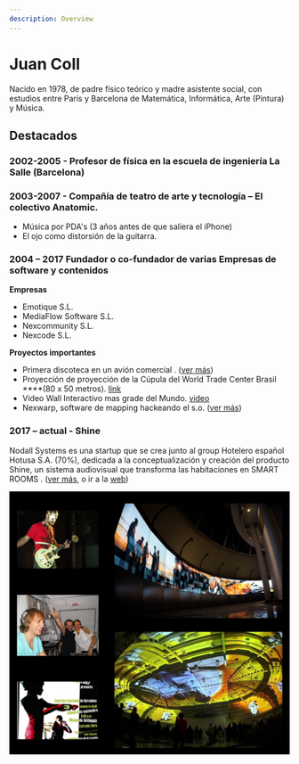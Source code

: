 ```yaml
---
description: Overview
---
```


# Juan Coll

Nacido en 1978, de padre físico teórico y madre asistente social, con estudios entre París y Barcelona de Matemática, Informática, Arte \(Pintura\) y Música. ​

## Destacados

### 2002-2005 - Profesor de física en la escuela de ingeniería La Salle \(Barcelona\)​

### **2003-2007** - Compañía de teatro de arte y tecnología – El colectivo Anatomic.

* Música por PDA's \(3 años antes de que saliera el iPhone\)
* El ojo como distorsión de la guitarra.

### **2004 – 2017** Fundador o co-fundador de varias Empresas de software y contenidos

**Empresas**

* Emotique S.L. 
* MediaFlow Software S.L.
* Nexcommunity S.L.
* Nexcode S.L.

**Proyectos importantes**

*  Primera discoteca en un avión comercial . \([ver más](timeline/emotique-s.l./sub-b.md)\)
*  Proyección de proyección de la Cúpula del World Trade Center Brasil ****\(80 x 50 metros\). [link](https://www.youtube.com/watch?v=rlVgLma0hws)
*  Video Wall Interactivo mas grade del Mundo. [video](https://vimeo.com/291501766) 
*  Nexwarp, software de mapping hackeando el s.o. \([ver más](programming/nexwarp.md)\)

### **2017 –  actual** - Shine

Nodall Systems es una startup que se crea junto al group Hotelero español Hotusa S.A. \(70%\),  dedicada a la conceptualización y creación del producto Shine, un sistema audiovisual que transforma las habitaciones en SMART ROOMS . \([ver más](timeline/nodall-systems-hotusa.md), o ir a la [web](http://www.shinesmartroom.com/)\)

![](.gitbook/assets/anotacion-2020-06-29-135258.jpg)





